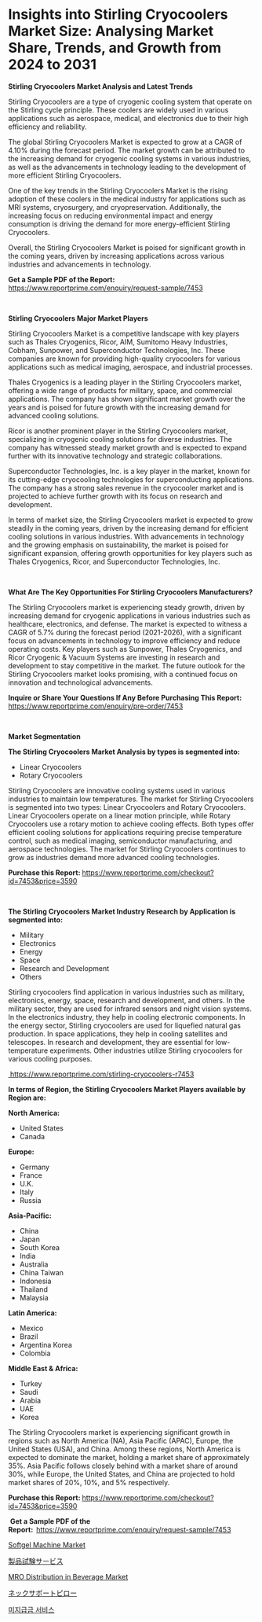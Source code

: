 <p><h1>Insights into Stirling Cryocoolers Market Size: Analysing Market Share, Trends, and Growth from 2024 to 2031</h1></p><p><strong>Stirling Cryocoolers Market Analysis and Latest Trends</strong></p>
<p><p>Stirling Cryocoolers are a type of cryogenic cooling system that operate on the Stirling cycle principle. These coolers are widely used in various applications such as aerospace, medical, and electronics due to their high efficiency and reliability.</p><p>The global Stirling Cryocoolers Market is expected to grow at a CAGR of 4.10% during the forecast period. The market growth can be attributed to the increasing demand for cryogenic cooling systems in various industries, as well as the advancements in technology leading to the development of more efficient Stirling Cryocoolers.</p><p>One of the key trends in the Stirling Cryocoolers Market is the rising adoption of these coolers in the medical industry for applications such as MRI systems, cryosurgery, and cryopreservation. Additionally, the increasing focus on reducing environmental impact and energy consumption is driving the demand for more energy-efficient Stirling Cryocoolers.</p><p>Overall, the Stirling Cryocoolers Market is poised for significant growth in the coming years, driven by increasing applications across various industries and advancements in technology.</p></p>
<p><strong>Get a Sample PDF of the Report:&nbsp;</strong> <a href="https://www.reportprime.com/enquiry/request-sample/7453">https://www.reportprime.com/enquiry/request-sample/7453</a></p>
<p>&nbsp;</p>
<p><strong>Stirling Cryocoolers Major Market Players</strong></p>
<p><p>Stirling Cryocoolers Market is a competitive landscape with key players such as Thales Cryogenics, Ricor, AIM, Sumitomo Heavy Industries, Cobham, Sunpower, and Superconductor Technologies, Inc. These companies are known for providing high-quality cryocoolers for various applications such as medical imaging, aerospace, and industrial processes.</p><p>Thales Cryogenics is a leading player in the Stirling Cryocoolers market, offering a wide range of products for military, space, and commercial applications. The company has shown significant market growth over the years and is poised for future growth with the increasing demand for advanced cooling solutions.</p><p>Ricor is another prominent player in the Stirling Cryocoolers market, specializing in cryogenic cooling solutions for diverse industries. The company has witnessed steady market growth and is expected to expand further with its innovative technology and strategic collaborations.</p><p>Superconductor Technologies, Inc. is a key player in the market, known for its cutting-edge cryocooling technologies for superconducting applications. The company has a strong sales revenue in the cryocooler market and is projected to achieve further growth with its focus on research and development.</p><p>In terms of market size, the Stirling Cryocoolers market is expected to grow steadily in the coming years, driven by the increasing demand for efficient cooling solutions in various industries. With advancements in technology and the growing emphasis on sustainability, the market is poised for significant expansion, offering growth opportunities for key players such as Thales Cryogenics, Ricor, and Superconductor Technologies, Inc.</p></p>
<p>&nbsp;</p>
<p><strong>What Are The Key Opportunities For Stirling Cryocoolers Manufacturers?</strong></p>
<p><p>The Stirling Cryocoolers market is experiencing steady growth, driven by increasing demand for cryogenic applications in various industries such as healthcare, electronics, and defense. The market is expected to witness a CAGR of 5.7% during the forecast period (2021-2026), with a significant focus on advancements in technology to improve efficiency and reduce operating costs. Key players such as Sunpower, Thales Cryogenics, and Ricor Cryogenic & Vacuum Systems are investing in research and development to stay competitive in the market. The future outlook for the Stirling Cryocoolers market looks promising, with a continued focus on innovation and technological advancements.</p></p>
<p><strong>Inquire or Share Your Questions If Any Before Purchasing This Report:</strong> <a href="https://www.reportprime.com/enquiry/pre-order/7453">https://www.reportprime.com/enquiry/pre-order/7453</a></p>
<p>&nbsp;</p>
<p><strong>Market Segmentation</strong></p>
<p><strong>The Stirling Cryocoolers Market Analysis by types is segmented into:</strong></p>
<p><ul><li>Linear Cryocoolers</li><li>Rotary Cryocoolers</li></ul></p>
<p><p>Stirling Cryocoolers are innovative cooling systems used in various industries to maintain low temperatures. The market for Stirling Cryocoolers is segmented into two types: Linear Cryocoolers and Rotary Cryocoolers. Linear Cryocoolers operate on a linear motion principle, while Rotary Cryocoolers use a rotary motion to achieve cooling effects. Both types offer efficient cooling solutions for applications requiring precise temperature control, such as medical imaging, semiconductor manufacturing, and aerospace technologies. The market for Stirling Cryocoolers continues to grow as industries demand more advanced cooling technologies.</p></p>
<p><strong>Purchase this Report:&nbsp;</strong><a href="https://www.reportprime.com/checkout?id=7453&price=3590">https://www.reportprime.com/checkout?id=7453&price=3590</a></p>
<p>&nbsp;</p>
<p><strong>The Stirling Cryocoolers Market Industry Research by Application is segmented into:</strong></p>
<p><ul><li>Military</li><li>Electronics</li><li>Energy</li><li>Space</li><li>Research and Development</li><li>Others</li></ul></p>
<p><p>Stirling cryocoolers find application in various industries such as military, electronics, energy, space, research and development, and others. In the military sector, they are used for infrared sensors and night vision systems. In the electronics industry, they help in cooling electronic components. In the energy sector, Stirling cryocoolers are used for liquefied natural gas production. In space applications, they help in cooling satellites and telescopes. In research and development, they are essential for low-temperature experiments. Other industries utilize Stirling cryocoolers for various cooling purposes.</p></p>
<p><a href="https://www.reportprime.com/stirling-cryocoolers-r7453">&nbsp;https://www.reportprime.com/stirling-cryocoolers-r7453</a></p>
<p><strong>In terms of Region, the Stirling Cryocoolers Market Players available by Region are:</strong></p>
<p>
    <p> <strong> North America: </strong>
        <ul>
            <li>United States</li>
            <li>Canada</li>
        </ul>
        </p> 
    <p> <strong> Europe: </strong>
        <ul>
            <li>Germany</li>
            <li>France</li>
            <li>U.K.</li>
            <li>Italy</li>
            <li>Russia</li>
        </ul>
        </p> 
    <p> <strong> Asia-Pacific: </strong>
        <ul>
            <li>China</li>
            <li>Japan</li>
            <li>South Korea</li>
            <li>India</li>
            <li>Australia</li>
            <li>China Taiwan</li>
            <li>Indonesia</li>
            <li>Thailand</li>
            <li>Malaysia</li>
        </ul>
        </p> 
    <p> <strong> Latin America: </strong>
        <ul>
            <li>Mexico</li>
            <li>Brazil</li>
            <li>Argentina Korea</li>
            <li>Colombia</li>
        </ul>
        </p> 
    <p> <strong> Middle East & Africa: </strong>
        <ul>
            <li>Turkey</li>
            <li>Saudi</li>
            <li>Arabia</li>
            <li>UAE</li>
            <li>Korea</li>
        </ul>
    </p>
    </p>
<p><p>The Stirling Cryocoolers market is experiencing significant growth in regions such as North America (NA), Asia Pacific (APAC), Europe, the United States (USA), and China. Among these regions, North America is expected to dominate the market, holding a market share of approximately 35%. Asia Pacific follows closely behind with a market share of around 30%, while Europe, the United States, and China are projected to hold market shares of 20%, 10%, and 5% respectively.</p></p>
<p><strong>Purchase this Report: </strong><a href="https://www.reportprime.com/checkout?id=7453&price=3590">https://www.reportprime.com/checkout?id=7453&price=3590</a></p>
<p>&nbsp;<strong>Get a Sample PDF of the Report:&nbsp;&nbsp;</strong><a href="https://www.reportprime.com/enquiry/request-sample/7453">https://www.reportprime.com/enquiry/request-sample/7453</a></p>
<p><strong></strong></p>
<p><p><a href="https://github.com/seekum/Market-Research-Report-List-2/blob/main/softgel-machine-market.md">Softgel Machine Market</a></p><p><a href="https://github.com/JerelSchulit20231/Market-Research-Report-List-1/blob/main/440279676478.md">製品試験サービス</a></p><p><a href="https://www.linkedin.com/pulse/mro-distribution-beverage-market-size-evaluating-its-trends-growth-6f9we">MRO Distribution in Beverage Market</a></p><p><a href="https://github.com/NovaStamm2023/Market-Research-Report-List-1/blob/main/694237376477.md">ネックサポートピロー</a></p><p><a href="https://github.com/durgin521/Market-Research-Report-List-1/blob/main/760788672236.md">미지급금 서비스</a></p></p>
